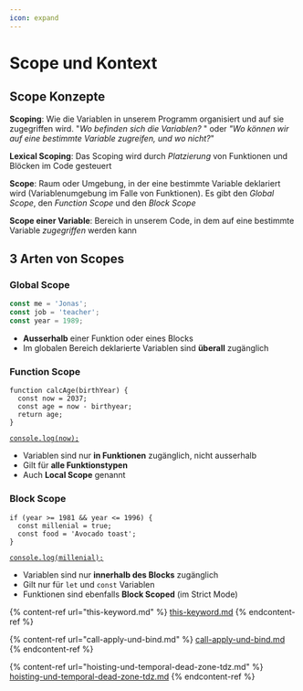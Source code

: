 ```yaml
---
icon: expand
---
```


# Scope und Kontext

## Scope Konzepte﻿ <a href="#scope-konzepte" id="scope-konzepte"></a>

**Scoping**: Wie die Variablen in unserem Programm organisiert und auf sie zugegriffen wird. "_Wo befinden sich die Variablen?_ " oder _"Wo können wir auf eine bestimmte Variable zugreifen, und wo nicht?_"

**Lexical Scoping**: Das Scoping wird durch _Platzierung_ von Funktionen und Blöcken im Code gesteuert

**Scope**: Raum oder Umgebung, in der eine bestimmte Variable deklariert wird (Variablenumgebung im Falle von Funktionen). Es gibt den _Global Scope_, den _Function Scope_ und den _Block Scope_

**Scope einer Variable**: Bereich in unserem Code, in dem auf eine bestimmte Variable _zugegriffen_ werden kann

## 3 Arten von Scopes﻿ <a href="#id-3-arten-von-scopes" id="id-3-arten-von-scopes"></a>

### Global Scope﻿ <a href="#global-scope" id="global-scope"></a>

```javascript
const me = 'Jonas';
const job = 'teacher';
const year = 1989;
```

* **Ausserhalb** einer Funktion oder eines Blocks
* Im globalen Bereich deklarierte Variablen sind **überall** zugänglich

### Function Scope﻿ <a href="#function-scope" id="function-scope"></a>

<pre class="language-javascript"><code class="lang-javascript">function calcAge(birthYear) {
  const now = 2037;
  const age = now - birthyear;
  return age;
}

<a data-footnote-ref href="#user-content-fn-1">console.log(now);</a>
</code></pre>

* Variablen sind nur **in Funktionen** zugänglich, nicht ausserhalb
* Gilt für **alle Funktionstypen**
* Auch **Local Scope** genannt

### Block Scope﻿ <a href="#block-scope" id="block-scope"></a>

<pre class="language-javascript"><code class="lang-javascript">if (year >= 1981 &#x26;&#x26; year &#x3C;= 1996) {
  const millenial = true;
  const food = 'Avocado toast';
}

<a data-footnote-ref href="#user-content-fn-2">console.log(millenial);</a>
</code></pre>

* Variablen sind nur **innerhalb des Blocks** zugänglich
* Gilt nur für `let` und `const` Variablen
* Funktionen sind ebenfalls **Block Scoped** (im Strict Mode)

{% content-ref url="this-keyword.md" %}
[this-keyword.md](this-keyword.md)
{% endcontent-ref %}

{% content-ref url="call-apply-und-bind.md" %}
[call-apply-und-bind.md](call-apply-und-bind.md)
{% endcontent-ref %}

{% content-ref url="hoisting-und-temporal-dead-zone-tdz.md" %}
[hoisting-und-temporal-dead-zone-tdz.md](hoisting-und-temporal-dead-zone-tdz.md)
{% endcontent-ref %}

[^1]: `ReferenceError`

[^2]: `ReferenceError`
